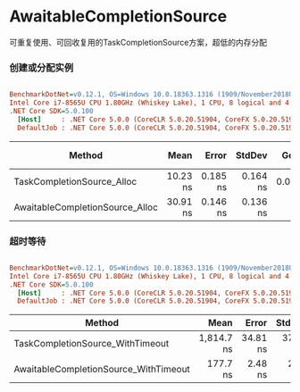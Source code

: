# AwaitableCompletionSource
可重复使用、可回收复用的TaskCompletionSource方案，超低的内存分配

### 创建或分配实例
``` ini

BenchmarkDotNet=v0.12.1, OS=Windows 10.0.18363.1316 (1909/November2018Update/19H2)
Intel Core i7-8565U CPU 1.80GHz (Whiskey Lake), 1 CPU, 8 logical and 4 physical cores
.NET Core SDK=5.0.100
  [Host]     : .NET Core 5.0.0 (CoreCLR 5.0.20.51904, CoreFX 5.0.20.51904), X64 RyuJIT
  DefaultJob : .NET Core 5.0.0 (CoreCLR 5.0.20.51904, CoreFX 5.0.20.51904), X64 RyuJIT


```
|                          Method |     Mean |    Error |   StdDev |  Gen 0 | Gen 1 | Gen 2 | Allocated |
|-------------------------------- |---------:|---------:|---------:|-------:|------:|------:|----------:|
|      TaskCompletionSource_Alloc | 10.23 ns | 0.185 ns | 0.164 ns | 0.0229 |     - |     - |      96 B |
| AwaitableCompletionSource_Alloc | 30.91 ns | 0.146 ns | 0.136 ns |      - |     - |     - |         - |

### 超时等待
``` ini

BenchmarkDotNet=v0.12.1, OS=Windows 10.0.18363.1316 (1909/November2018Update/19H2)
Intel Core i7-8565U CPU 1.80GHz (Whiskey Lake), 1 CPU, 8 logical and 4 physical cores
.NET Core SDK=5.0.100
  [Host]     : .NET Core 5.0.0 (CoreCLR 5.0.20.51904, CoreFX 5.0.20.51904), X64 RyuJIT
  DefaultJob : .NET Core 5.0.0 (CoreCLR 5.0.20.51904, CoreFX 5.0.20.51904), X64 RyuJIT


```
|                                Method |       Mean |    Error |   StdDev |  Gen 0 |  Gen 1 |  Gen 2 | Allocated |
|-------------------------------------- |-----------:|---------:|---------:|-------:|-------:|-------:|----------:|
|      TaskCompletionSource_WithTimeout | 1,814.7 ns | 34.81 ns | 37.25 ns | 0.1163 | 0.0401 | 0.0019 |     720 B |
| AwaitableCompletionSource_WithTimeout |   177.7 ns |  2.48 ns |  2.20 ns | 0.0172 |      - |      - |      72 B |
